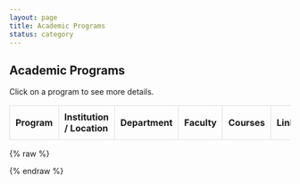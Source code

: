 ```yaml
---
layout: page
title: Academic Programs
status: category
---
```


## Academic Programs

Click on a program to see more details.

<table id="academicTable">
    <thead>
        <tr>
            <th>Program</th>
            <th >Institution / Location</th>
            <th >Department</th>
            <th >Faculty</th>
            <th >Courses</th>
            <th >Link</th>
            <th >Exhibitions</th>
        </tr>
    </thead>
    <tbody></tbody>
</table>

{% raw %}
<script>
document.addEventListener("DOMContentLoaded", function() {
    const tableBody = document.querySelector("#academicTable tbody");

    const data = [
        {
            "Program": "Masters in Historic Preservation",
            "Institution": "SAIC",
            "Department": "Department of Historic Preservation",
            "Faculty": "Richard Friedman; Nicholas Lowe",
            "Courses": "Preservation Law; Physical Documentation; Restoration Design Studio",
            "Link": "https://www.saic.edu/historic-preservation",
            "Exhibition": "https://www.saic.edu/historic-preservation/people/projects"
        },
        {
            "Program": "Master of Historic Preservation",
            "Institution": "University of Florida",
            "Department": "College of Design, Construction and Planning",
            "Faculty": "Cleary Larkin; Linda Stevenson",
            "Courses": "DCP 6710 History and Theory of Historic Preservation",
            "Link": "https://dcp.ufl.edu/historic-preservation/",
            "Exhibition": "https://dcp.ufl.edu/historic-preservation/projects"
        },
        {
            "Program": "Master of Science in Historic Preservation",
            "Institution": "University of Texas",
            "Department": "School of Architecture",
            "Faculty": "Tara Dudley; Juliana Felkner",
            "Courses": "American Architecture; National Register Documentation",
            "Link": "https://soa.utexas.edu/historic-preservation/certificates",
            "Exhibition": "https://soa.utexas.edu/historic-preservation/research"
        }
    ];

    data.forEach(row => {
        let tr = document.createElement("tr");

        // The first row, always visible
        tr.innerHTML = `<td class="main">${row["Program"]}</td>`;

        // Hidden rows, initially hidden
        Object.keys(row).forEach((key, index) => {
            if (index > 0) { // Skip the first column (Program)
                let td = document.createElement("td");
                td.classList.add("hidden");
                if (row[key].startsWith("http")) {
                    td.innerHTML = `<a href="${row[key]}" target="_blank">Link</a>`;
                } else {
                    td.innerText = row[key];
                }
                tr.appendChild(td);
            }
        });

        tr.addEventListener("click", function() {
            let cells = this.querySelectorAll("td.hidden");
            cells.forEach(cell => {
                cell.classList.toggle("show");
            });
        });

        tableBody.appendChild(tr);
    });
});
</script>
{% endraw %}


<style>
    table {
        width: 100%;
        border-collapse: collapse;
    }
    th, td {
        padding: 10px;
        border: 1px solid #ddd;
        text-align: left;
    }
    .hidden {
        display: none;  /* Initially hidden */
    }
    .show {
        display: table-cell !important; /* Ensures it overrides hidden */
    }
    tr:hover {
        background-color: #f1f1f1;
        cursor: pointer;
    }
</style>

